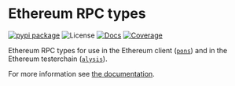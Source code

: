 Ethereum RPC types
==================

[![pypi package][pypi-image]][pypi-link] ![License][pypi-license-image] [![Docs][rtd-image]][rtd-link] [![Coverage][cov-image]][cov-link]

Ethereum RPC types for use in the Ethereum client ([`pons`](https://pypi.org/project/pons/)) and in the Ethereum testerchain ([`alysis`](https://pypi.org/project/alysis/)).

For more information see [the documentation](https://ethereum-rpc.readthedocs.io/en/latest/).


[pypi-image]: https://img.shields.io/pypi/v/ethereum-rpc
[pypi-link]: https://pypi.org/project/ethereum-rpc/
[pypi-license-image]: https://img.shields.io/pypi/l/ethereum-rpc
[rtd-image]: https://readthedocs.org/projects/ethereum-rpc/badge/?version=latest
[rtd-link]: https://ethereum-rpc.readthedocs.io/en/latest/
[cov-image]: https://codecov.io/gh/fjarri/ethereum-rpc/branch/master/graph/badge.svg?token=RZP1LK1HB2
[cov-link]: https://codecov.io/gh/fjarri/ethereum-rpc
